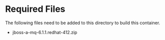 # Required Files
The following files need to be added to this directory to build this container.
 - jboss-a-mq-6.1.1.redhat-412.zip 
